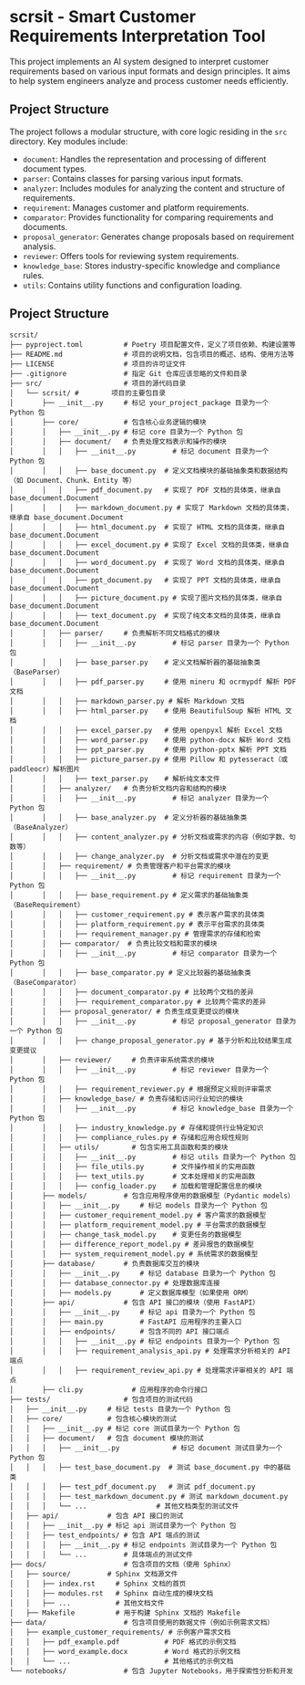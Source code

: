 # scrsit - Smart Customer Requirements Interpretation Tool

This project implements an AI system designed to interpret customer requirements based on various input formats and design principles. It aims to help system engineers analyze and process customer needs efficiently.

## Project Structure

The project follows a modular structure, with core logic residing in the `src` directory. Key modules include:

- `document`: Handles the representation and processing of different document types.
- `parser`: Contains classes for parsing various input formats.
- `analyzer`: Includes modules for analyzing the content and structure of requirements.
- `requirement`: Manages customer and platform requirements.
- `comparator`: Provides functionality for comparing requirements and documents.
- `proposal_generator`: Generates change proposals based on requirement analysis.
- `reviewer`: Offers tools for reviewing system requirements.
- `knowledge_base`: Stores industry-specific knowledge and compliance rules.
- `utils`: Contains utility functions and configuration loading.

## Project Structure
```plaintext
scrsit/
├── pyproject.toml          # Poetry 项目配置文件，定义了项目依赖、构建设置等
├── README.md               # 项目的说明文档，包含项目的概述、结构、使用方法等
├── LICENSE                 # 项目的许可证文件
├── .gitignore              # 指定 Git 仓库应该忽略的文件和目录
├── src/                    # 项目的源代码目录
│   └── scrsit/ #        项目的主要包目录
│       ├── __init__.py     # 标记 your_project_package 目录为一个 Python 包
│       ├── core/           # 包含核心业务逻辑的模块
│       │   ├── __init__.py # 标记 core 目录为一个 Python 包
│       │   ├── document/   # 负责处理文档表示和操作的模块
│       │   │   ├── __init__.py         # 标记 document 目录为一个 Python 包
│       │   │   ├── base_document.py  # 定义文档模块的基础抽象类和数据结构（如 Document、Chunk、Entity 等）
│       │   │   ├── pdf_document.py   # 实现了 PDF 文档的具体类，继承自 base_document.Document
│       │   │   ├── markdown_document.py # 实现了 Markdown 文档的具体类，继承自 base_document.Document
│       │   │   ├── html_document.py  # 实现了 HTML 文档的具体类，继承自 base_document.Document
│       │   │   ├── excel_document.py # 实现了 Excel 文档的具体类，继承自 base_document.Document
│       │   │   ├── word_document.py  # 实现了 Word 文档的具体类，继承自 base_document.Document
│       │   │   ├── ppt_document.py   # 实现了 PPT 文档的具体类，继承自 base_document.Document
│       │   │   ├── picture_document.py # 实现了图片文档的具体类，继承自 base_document.Document
│       │   │   ├── text_document.py  # 实现了纯文本文档的具体类，继承自 base_document.Document
│       │   ├── parser/     # 负责解析不同文档格式的模块
│       │   │   ├── __init__.py         # 标记 parser 目录为一个 Python 包
│       │   │   ├── base_parser.py    # 定义文档解析器的基础抽象类（BaseParser）
│       │   │   ├── pdf_parser.py     # 使用 mineru 和 ocrmypdf 解析 PDF 文档
│       │   │   ├── markdown_parser.py # 解析 Markdown 文档
│       │   │   ├── html_parser.py    # 使用 BeautifulSoup 解析 HTML 文档
│       │   │   ├── excel_parser.py   # 使用 openpyxl 解析 Excel 文档
│       │   │   ├── word_parser.py    # 使用 python-docx 解析 Word 文档
│       │   │   ├── ppt_parser.py     # 使用 python-pptx 解析 PPT 文档
│       │   │   ├── picture_parser.py # 使用 Pillow 和 pytesseract（或 paddleocr）解析图片
│       │   │   ├── text_parser.py    # 解析纯文本文件
│       │   ├── analyzer/   # 负责分析文档内容和结构的模块
│       │   │   ├── __init__.py         # 标记 analyzer 目录为一个 Python 包
│       │   │   ├── base_analyzer.py  # 定义分析器的基础抽象类（BaseAnalyzer）
│       │   │   ├── content_analyzer.py # 分析文档或需求的内容（例如字数、句数等）
│       │   │   ├── change_analyzer.py  # 分析文档或需求中潜在的变更
│       │   ├── requirement/ # 负责管理客户和平台需求的模块
│       │   │   ├── __init__.py         # 标记 requirement 目录为一个 Python 包
│       │   │   ├── base_requirement.py # 定义需求的基础抽象类（BaseRequirement）
│       │   │   ├── customer_requirement.py # 表示客户需求的具体类
│       │   │   ├── platform_requirement.py # 表示平台需求的具体类
│       │   │   ├── requirement_manager.py # 管理需求的存储和检索
│       │   ├── comparator/  # 负责比较文档和需求的模块
│       │   │   ├── __init__.py         # 标记 comparator 目录为一个 Python 包
│       │   │   ├── base_comparator.py # 定义比较器的基础抽象类（BaseComparator）
│       │   │   ├── document_comparator.py # 比较两个文档的差异
│       │   │   ├── requirement_comparator.py # 比较两个需求的差异
│       │   ├── proposal_generator/ # 负责生成变更提议的模块
│       │   │   ├── __init__.py         # 标记 proposal_generator 目录为一个 Python 包
│       │   │   ├── change_proposal_generator.py # 基于分析和比较结果生成变更提议
│       │   ├── reviewer/     # 负责评审系统需求的模块
│       │   │   ├── __init__.py         # 标记 reviewer 目录为一个 Python 包
│       │   │   ├── requirement_reviewer.py # 根据预定义规则评审需求
│       │   ├── knowledge_base/ # 负责存储和访问行业知识的模块
│       │   │   ├── __init__.py         # 标记 knowledge_base 目录为一个 Python 包
│       │   │   ├── industry_knowledge.py # 存储和提供行业特定知识
│       │   │   ├── compliance_rules.py # 存储和应用合规性规则
│       │   ├── utils/        # 包含实用工具函数和类的模块
│       │   │   ├── __init__.py         # 标记 utils 目录为一个 Python 包
│       │   │   ├── file_utils.py       # 文件操作相关的实用函数
│       │   │   ├── text_utils.py       # 文本处理相关的实用函数
│       │   │   ├── config_loader.py    # 加载和管理配置信息的模块
│       ├── models/         # 包含应用程序使用的数据模型（Pydantic models）
│       │   ├── __init__.py     # 标记 models 目录为一个 Python 包
│       │   ├── customer_requirement_model.py # 客户需求的数据模型
│       │   ├── platform_requirement_model.py # 平台需求的数据模型
│       │   ├── change_task_model.py    # 变更任务的数据模型
│       │   ├── difference_report_model.py # 差异报告的数据模型
│       │   ├── system_requirement_model.py # 系统需求的数据模型
│       ├── database/       # 负责数据库交互的模块
│       │   ├── __init__.py     # 标记 database 目录为一个 Python 包
│       │   ├── database_connector.py # 处理数据库连接
│       │   ├── models.py       # 定义数据库模型（如果使用 ORM）
│       ├── api/            # 包含 API 接口的模块（使用 FastAPI）
│       │   ├── __init__.py     # 标记 api 目录为一个 Python 包
│       │   ├── main.py         # FastAPI 应用程序的主要入口
│       │   ├── endpoints/      # 包含不同的 API 接口端点
│       │   │   ├── __init__.py # 标记 endpoints 目录为一个 Python 包
│       │   │   ├── requirement_analysis_api.py # 处理需求分析相关的 API 端点
│       │   │   ├── requirement_review_api.py # 处理需求评审相关的 API 端点
│       ├── cli.py            # 应用程序的命令行接口
├── tests/                  # 包含项目的测试代码
│   ├── __init__.py     # 标记 tests 目录为一个 Python 包
│   ├── core/           # 包含核心模块的测试
│   │   ├── __init__.py # 标记 core 测试目录为一个 Python 包
│   │   ├── document/   # 包含 document 模块的测试
│   │   │   ├── __init__.py             # 标记 document 测试目录为一个 Python 包
│   │   │   ├── test_base_document.py  # 测试 base_document.py 中的基础类
│   │   │   ├── test_pdf_document.py   # 测试 pdf_document.py
│   │   │   ├── test_markdown_document.py # 测试 markdown_document.py
│   │   │   └── ...                 # 其他文档类型的测试文件
│   ├── api/            # 包含 API 接口的测试
│   │   ├── __init__.py # 标记 api 测试目录为一个 Python 包
│   │   ├── test_endpoints/ # 包含 API 端点的测试
│   │   │   ├── __init__.py # 标记 endpoints 测试目录为一个 Python 包
│   │   │   └── ...         # 具体端点的测试文件
├── docs/                   # 包含项目的文档（使用 Sphinx）
│   ├── source/         # Sphinx 文档源文件
│   │   ├── index.rst     # Sphinx 文档的首页
│   │   ├── modules.rst   # Sphinx 自动生成的模块文档
│   │   ├── ...           # 其他文档文件
│   ├── Makefile          # 用于构建 Sphinx 文档的 Makefile
├── data/                   # 包含项目使用的数据文件（例如示例需求文档）
│   ├── example_customer_requirements/ # 示例客户需求文档
│   │   ├── pdf_example.pdf           # PDF 格式的示例文档
│   │   ├── word_example.docx         # Word 格式的示例文档
│   │   └── ...                       # 其他格式的示例文档
└── notebooks/              # 包含 Jupyter Notebooks，用于探索性分析和开发
```